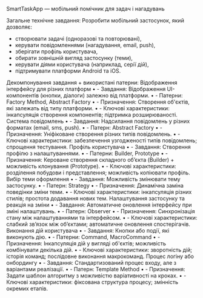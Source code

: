 SmartTaskApp — мобільний помічник для задач і нагадувань

Загальне технічне завдання:
Розробити мобільний застосунок, який дозволяє:
- створювати задачі (одноразові та повторювані),
- керувати повідомленнями (нагадування, email, push),
- зберігати профіль користувача,
- обирати зовнішній вигляд застосунку (теми),
- керувати діями користувача (наприклад, серії дій),
- підтримувати платформи Android та iOS.


Декомпонування завдання + використані патерни:
 Відображення інтерфейсу для різних платформ
•	- Завдання: Відображення UI-компонентів (кнопки, діалоги) залежно від платформи.
•	- Патерни: Factory Method, Abstract Factory
•	- Призначення: Створення об'єктів, які залежать від типу платформи.
•	- Ключові характеристики: інкапсуляція створення компонентів; підтримка розширюваності.
 Система повідомлень
•	- Завдання: Надсилання повідомлень у різних форматах (email, sms, push).
•	- Патерн: Abstract Factory
•	- Призначення: Уніфіковане створення різних типів повідомлень.
•	- Ключові характеристики: забезпечення узгодженості типів повідомлень; спрощення тестування.
 Профіль користувача
•	- Завдання: Створення профілю з налаштуваннями.
•	- Патерни: Builder, Prototype
•	- Призначення: Кероване створення складного об’єкта (Builder) + можливість клонування (Prototype).
•	- Ключові характеристики: розділення побудови і представлення; можливість копіювати профіль.
 Вибір теми оформлення
•	- Завдання: Можливість змінювати тему застосунку.
•	- Патерн: Strategy
•	- Призначення: Динамічна заміна поведінки зміни теми.
•	- Ключові характеристики: інкапсуляція різних стилів; простота додавання нових тем.
 Налаштування застосунку та реакція на зміни
•	- Завдання: Автоматичне оновлення інтерфейсу при зміні налаштувань.
•	- Патерн: Observer
•	- Призначення: Синхронізація стану між налаштуваннями та інтерфейсом.
•	- Ключові характеристики: слабкий зв’язок між об’єктами; автоматичне оновлення спостерігачів.
 Виконання дій користувача
•	- Завдання: Кнопки або події, які виконують дію.
•	- Патерни: Command, MacroCommand
•	- Призначення: Інкапсуляція дій у вигляді об'єктів; можливість комбінувати декілька дій.
•	- Ключові характеристики: зворотність дій; історія команд; послідовне виконання макрокоманд.
 Процес логіну або онбордингу
•	- Завдання: Стандартизований процес входу, але з варіантами реалізації.
•	- Патерн: Template Method
•	- Призначення: Задати шаблон алгоритму з можливістю варіативності на кроках.
•	- Ключові характеристики: фіксована структура процесу; змінність окремих етапів.
